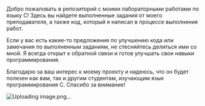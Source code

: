 
Добро пожаловать в репозиторий с моими лабораторными работами по языку C! Здесь вы найдете выполненные задания от моего преподавателя, а также код, который я написал в процессе выполнения работ.

Если у вас есть какие-то предложения по улучшению кода или замечания по выполненным заданиям, не стесняйтесь делиться ими со мной. Я всегда открыт к обратной связи и готов улучшать свои навыки программирования.

Благодарю за ваш интерес к моему проекту и надеюсь, что он будет полезен как вам, так и другим студентам, изучающим язык программирования C. Спасибо за внимание!


![Uploading image.png…]()
